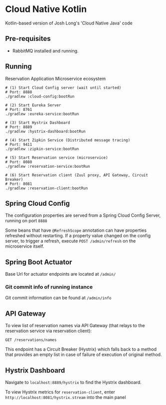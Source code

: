 # Cloud Native Kotlin

Kotlin-based version of Josh Long's 'Cloud Native Java' code

## Pre-requisites

- RabbitMQ installed and running.

## Running

Reservation Application Microservice ecosystem

```
# (1) Start Cloud Config server (wait until started)
# Port: 8888
./gradlew :cloud-config:bootRun

# (2) Start Eureka Server
# Port: 8761
./gradlew :eureka-service:bootRun

# (3) Start Hystrix Dashboard 
# Port: 8889
./gradlew :hystrix-dashboard:bootRun

# (4) Start Zipkin Service (Distributed message tracing)
# Port: 9411
./gradlew :zipkin-service:bootRun

# (5) Start Reservation service (microservice)
# Port: 8080
./gradlew :reservation-service:bootRun

# (6) Start Reservation client (Zuul proxy, API Gateway, Circuit Breaker) 
# Port: 8081
./gradlew :reservation-client:bootRun
```

## Spring Cloud Config

The configuration properties are served from a Spring Cloud
Config Server, running on port `8888`

Some beans that have `@RefreshScope` annotation can have properties
refreshed without restarting. If a property value changed on the config server,
to trigger a refresh, execute `POST /admin/refresh` on the microservice itself.

## Spring Boot Actuator

Base Url for actuator endpoints are located at `/admin/`

### Git commit info of running instance

Git commit information can be found at `/admin/info`

## API Gateway

To view list of reservation names via API Gateway (that relays to the reservation service via reservation client):

```
GET /reservations/names
```

This endpoint has a Circuit Breaker (Hystrix) which falls back to a method that provides
an empty list in case of failure of execution of original method.

## Hystrix Dashboard

Navigate to `localhost:8889/hystrix` to find the Hystrix dashboard.

To view Hystrix metrics for `reservation-client`, enter `http://localhost:8081/hystrix.stream` into the main panel

